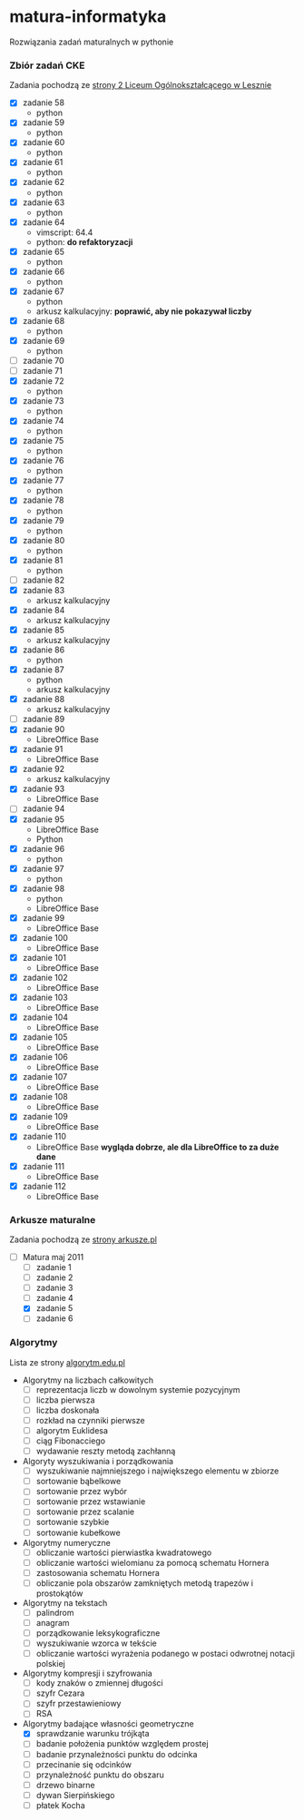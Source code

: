 # matura-informatyka
Rozwiązania zadań maturalnych w pythonie

### Zbiór zadań CKE
Zadania pochodzą ze [strony 2 Liceum Ogólnokształcącego w Lesznie](http://code.kopernik-leszno.pl/news/c-29/zbior-zadan)

- [x] zadanie 58
	* python
- [x] zadanie 59
	* python
- [x] zadanie 60
	* python
- [x] zadanie 61
	* python
- [x] zadanie 62
	* python
- [x] zadanie 63
	* python
- [x] zadanie 64
	* vimscript: 64.4
	* python: **do refaktoryzacji**
- [x] zadanie 65
	* python
- [x] zadanie 66
	* python
- [x] zadanie 67
	* python
	* arkusz kalkulacyjny: **poprawić, aby nie pokazywał liczby**
- [x] zadanie 68
	* python
- [x] zadanie 69
	* python
- [ ] zadanie 70
- [ ] zadanie 71
- [x] zadanie 72
	* python
- [x] zadanie 73
	* python
- [x] zadanie 74
	* python
- [x] zadanie 75
	* python
- [x] zadanie 76
	* python
- [x] zadanie 77
	* python
- [x] zadanie 78
	* python
- [x] zadanie 79
	* python
- [x] zadanie 80
	* python
- [x] zadanie 81
	* python
- [ ] zadanie 82
- [x] zadanie 83
	* arkusz kalkulacyjny
- [x] zadanie 84
	* arkusz kalkulacyjny
- [x] zadanie 85
	* arkusz kalkulacyjny
- [x] zadanie 86
	* python
- [x] zadanie 87
	* python
	* arkusz kalkulacyjny
- [x] zadanie 88
	* arkusz kalkulacyjny
- [ ] zadanie 89
- [x] zadanie 90
	* LibreOffice Base
- [x] zadanie 91
	* LibreOffice Base
- [x] zadanie 92
	* arkusz kalkulacyjny
- [x] zadanie 93
	* LibreOffice Base
- [ ] zadanie 94
- [x] zadanie 95
	* LibreOffice Base
	* Python
- [x] zadanie 96
	* python
- [x] zadanie 97
	* python
- [x] zadanie 98
	* python
	* LibreOffice Base
- [x] zadanie 99
	* LibreOffice Base
- [x] zadanie 100
	* LibreOffice Base
- [x] zadanie 101
	* LibreOffice Base
- [x] zadanie 102
	* LibreOffice Base
- [x] zadanie 103
	* LibreOffice Base
- [x] zadanie 104
	* LibreOffice Base
- [x] zadanie 105
	* LibreOffice Base
- [x] zadanie 106
	* LibreOffice Base
- [x] zadanie 107
	* LibreOffice Base
- [x] zadanie 108
	* LibreOffice Base
- [x] zadanie 109
	* LibreOffice Base
- [x] zadanie 110
	* LibreOffice Base **wygląda dobrze, ale dla LibreOffice to za duże dane**
- [x] zadanie 111
	* LibreOffice Base
- [x] zadanie 112
	* LibreOffice Base

### Arkusze maturalne
Zadania pochodzą ze [strony arkusze.pl](http://arkusze.pl)

- [ ] Matura maj 2011
	* [ ] zadanie 1
	* [ ] zadanie 2
	* [ ] zadanie 3
	* [ ] zadanie 4
	* [x] zadanie 5
	* [ ] zadanie 6

### Algorytmy
Lista ze strony [algorytm.edu.pl](https://algorytm.edu.pl)

- Algorytmy na liczbach całkowitych
	* [ ] reprezentacja liczb w dowolnym systemie pozycyjnym
	* [ ] liczba pierwsza
	* [ ] liczba doskonała
	* [ ] rozkład na czynniki pierwsze
	* [ ] algorytm Euklidesa
	* [ ] ciąg Fibonacciego
	* [ ] wydawanie reszty metodą zachłanną
- Algoryty wyszukiwania i porządkowania
	* [ ] wyszukiwanie najmniejszego i największego elementu w zbiorze
	* [ ] sortowanie bąbelkowe
	* [ ] sortowanie przez wybór
	* [ ] sortowanie przez wstawianie
	* [ ] sortowanie przez scalanie
	* [ ] sortowanie szybkie
	* [ ] sortowanie kubełkowe
- Algorytmy numeryczne
	* [ ] obliczanie wartości pierwiastka kwadratowego
	* [ ] obliczanie wartości wielomianu za pomocą schematu Hornera
	* [ ] zastosowania schematu Hornera
	* [ ] obliczanie pola obszarów zamkniętych metodą trapezów i prostokątów
- Algorytmy na tekstach
	* [ ] palindrom
	* [ ] anagram
	* [ ] porządkowanie leksykograficzne
	* [ ] wyszukiwanie wzorca w tekście
	* [ ] obliczanie wartości wyrażenia podanego w postaci odwrotnej notacji polskiej
- Algorytmy kompresji i szyfrowania
	* [ ] kody znaków o zmiennej długości
	* [ ] szyfr Cezara
	* [ ] szyfr przestawieniowy
	* [ ] RSA
- Algorytmy badające własności geometryczne
	* [x] sprawdzanie warunku trójkąta
	* [ ] badanie położenia punktów względem prostej
	* [ ] badanie przynależności punktu do odcinka
	* [ ] przecinanie się odcinków
	* [ ] przynależność punktu do obszaru
	* [ ] drzewo binarne
	* [ ] dywan Sierpińskiego
	* [ ] płatek Kocha

